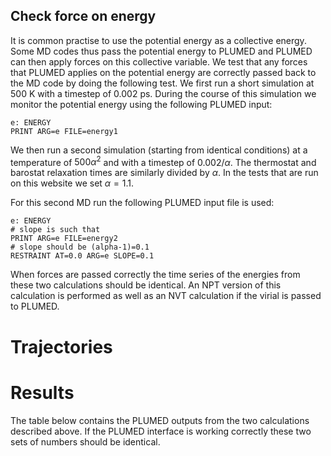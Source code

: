 Check force on energy
---------------------

It is common practise to use the potential energy as a collective energy. Some MD codes thus pass the potential energy to PLUMED and
PLUMED can then apply forces on this collective variable.  We test that any forces that PLUMED applies on the potential energy are 
correctly passed back to the MD code by doing the following test.  We first run a short simulation at 500 K with a timestep of 0.002 ps.
During the course of this simulation we monitor the potential energy using the following PLUMED input:

```plumed 
e: ENERGY
PRINT ARG=e FILE=energy1
```

We then run a second simulation (starting from identical conditions) at a temperature of $500\alpha^2$ and with a timestep of $0.002/\alpha$.
The thermostat and barostat relaxation times are similarly divided by $\alpha$.  In the tests that are run on this website we set $\alpha=1.1$.

For this second MD run the following PLUMED input file is used:

```plumed
e: ENERGY
# slope is such that 
PRINT ARG=e FILE=energy2
# slope should be (alpha-1)=0.1
RESTRAINT AT=0.0 ARG=e SLOPE=0.1
```

When forces are passed correctly the time series of the energies from these two calculations should be identical. An NPT version of this calculation 
is performed as well as an NVT calculation if the virial is passed to PLUMED.

# Trajectories

# Results

The table below contains the PLUMED outputs from the two calculations described above.
If the PLUMED interface is working correctly these two sets of numbers should be identical.
